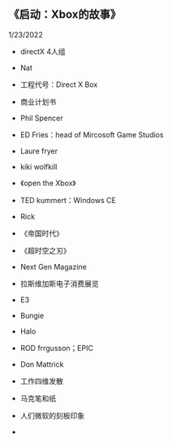 ## 《启动：Xbox的故事》  
1/23/2022  

- directX 4人组  
- Nat 
- 工程代号：Direct X Box  
- 商业计划书  

- Phil Spencer  
- ED Fries：head of Mircosoft Game Studios  
- Laure fryer  
- kiki wolfkill  
- 《open the Xbox》  
- TED kummert：Windows CE  
- Rick
- 《帝国时代》  
- 《超时空之刃》  
- Next Gen Magazine  
- 拉斯维加斯电子消费展览
- E3  
- Bungie
- Halo  
- ROD frrgusson；EPIC
- Don Mattrick  



- 工作四维发散   
- 马克笔和纸  
- 人们微软的刻板印象  
- 
